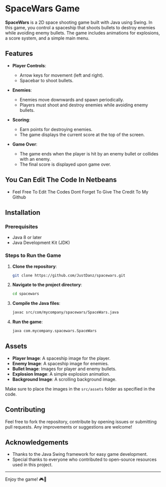 # SpaceWars Game

**SpaceWars** is a 2D space shooting game built with Java using Swing. In this game, you control a spaceship that shoots bullets to destroy enemies while avoiding enemy bullets. The game includes animations for explosions, a score system, and a simple main menu.

## Features

- **Player Controls**: 
  - Arrow keys for movement (left and right).
  - Spacebar to shoot bullets.
  
- **Enemies**: 
  - Enemies move downwards and spawn periodically.
  - Players must shoot and destroy enemies while avoiding enemy bullets.

- **Scoring**: 
  - Earn points for destroying enemies.
  - The game displays the current score at the top of the screen.

- **Game Over**: 
  - The game ends when the player is hit by an enemy bullet or collides with an enemy.
  - The final score is displayed upon game over.
    
## You Can Edit The Code In Netbeans
 - Feel Free To Edit The Codes Dont Forget To Give The Credit To My Github

## Installation

### Prerequisites
- Java 8 or later
- Java Development Kit (JDK)

### Steps to Run the Game

1. **Clone the repository**:
   ```bash
   git clone https://github.com/JustDanz/spacewars.git
   ```

2. **Navigate to the project directory**:
   ```bash
   cd spacewars
   ```

3. **Compile the Java files**:
   ```bash
   javac src/com/mycompany/spacewars/SpaceWars.java
   ```

4. **Run the game**:
   ```bash
   java com.mycompany.spacewars.SpaceWars
   ```

## Assets

- **Player Image**: A spaceship image for the player.
- **Enemy Image**: A spaceship image for enemies.
- **Bullet Image**: Images for player and enemy bullets.
- **Explosion Image**: A simple explosion animation.
- **Background Image**: A scrolling background image.

Make sure to place the images in the `src/assets` folder as specified in the code.

## Contributing

Feel free to fork the repository, contribute by opening issues or submitting pull requests. Any improvements or suggestions are welcome!

## Acknowledgements

- Thanks to the Java Swing framework for easy game development.
- Special thanks to everyone who contributed to open-source resources used in this project.

---

Enjoy the game! 🎮🚀
